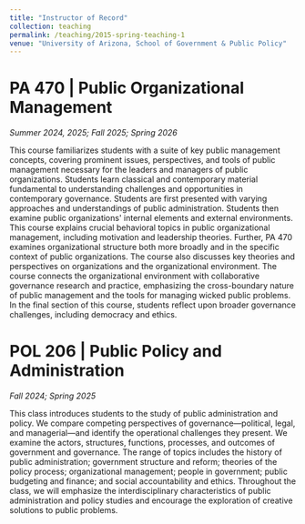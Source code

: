 ```yaml
---
title: "Instructor of Record"
collection: teaching
permalink: /teaching/2015-spring-teaching-1
venue: "University of Arizona, School of Government & Public Policy"
---
```



PA 470 | Public Organizational Management
======
_Summer 2024, 2025; Fall 2025; Spring 2026_

This course familiarizes students with a suite of key public management concepts, covering prominent issues, perspectives, and tools of public management necessary for the leaders and managers of public organizations. Students learn classical and contemporary material fundamental to understanding challenges and opportunities in contemporary governance. Students are first presented with varying approaches and understandings of public administration. Students then examine public organizations' internal elements and external environments. This course explains crucial behavioral topics in public organizational management, including motivation and leadership theories. Further, PA 470 examines organizational structure both more broadly and in the specific context of public organizations. The course also discusses key theories and perspectives on organizations and the organizational environment. The course connects the organizational environment with collaborative governance research and practice, emphasizing the cross-boundary nature of public management and the tools for managing wicked public problems. In the final section of this course, students reflect upon broader governance challenges, including democracy and ethics.


POL 206 | Public Policy and Administration
======
_Fall 2024; Spring 2025_

This class introduces students to the study of public administration and policy. We compare competing perspectives of governance—political, legal, and managerial—and identify the operational challenges they present. We examine the actors, structures, functions, processes, and outcomes of government and governance. The range of topics includes the history of public administration; government structure and reform; theories of the policy process; organizational management; people in government; public budgeting and finance; and social accountability and ethics. Throughout the class, we will emphasize the interdisciplinary characteristics of public administration and policy studies and encourage the exploration of creative solutions to public problems. 

